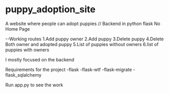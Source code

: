 # puppy_adoption_site
A website where people can adopt puppies // Backend in python flask
No Home Page

--Working routes
1.Add puppy owner
2.Add puppy
3.Delete puppy
4.Delete Both owner and adopted puppy
5.List of puppies without owners
6.list of puppies with owners

I mostly focused on the backend

Requirements for the project
-flask
-flask-wtf
-flask-migrate
-flask_sqlalchemy

Run app.py to see the work
